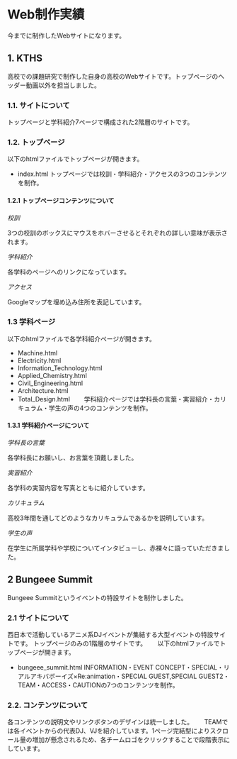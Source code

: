 Web制作実績
====
今までに制作したWebサイトになります。


## 1. KTHS
高校での課題研究で制作した自身の高校のWebサイトです。トップページのヘッダー動画以外を担当しました。　　

### 1.1. サイトについて
トップページと学科紹介7ページで構成された2階層のサイトです。
 
### 1.2. トップページ
以下のhtmlファイルでトップページが開きます。
* index.html
トップページでは校訓・学科紹介・アクセスの3つのコンテンツを制作。

#### 1.2.1 トップページコンテンツについて
*校訓*

3つの校訓のボックスにマウスをホバーさせるとそれぞれの詳しい意味が表示されます。

*学科紹介*

各学科のページへのリンクになっています。

*アクセス*

Googleマップを埋め込み住所を表記しています。

### 1.3 学科ページ
以下のhtmlファイルで各学科紹介ページが開きます。
* Machine.html
* Electricity.html
* Information_Technology.html
* Applied_Chemistry.html
* Civil_Engineering.html
* Architecture.html
* Total_Design.html　　
学科紹介ページでは学科長の言葉・実習紹介・カリキュラム・学生の声の4つのコンテンツを制作。

#### 1.3.1 学科紹介ページについて
*学科長の言葉*

各学科長にお願いし、お言葉を頂戴しました。

*実習紹介*

各学科の実習内容を写真とともに紹介しています。

*カリキュラム*

高校3年間を通してどのようなカリキュラムであるかを説明しています。

*学生の声*

在学生に所属学科や学校についてインタビューし、赤裸々に語っていただきました。

## 2 Bungeee Summit
Bungeee Summitというイベントの特設サイトを制作しました。


### 2.1 サイトについて
西日本で活動しているアニメ系DJイベントが集結する大型イベントの特設サイトです。
トップページのみの1階層のサイトです。　　
以下のhtmlファイルでトップページが開きます。
* bungeee_summit.html
INFORMATION・EVENT CONCEPT・SPECIAL・リアルアキバボーイズ×Re:animation・SPECIAL GUEST,SPECIAL GUEST2・TEAM・ACCESS・CAUTIONの7つのコンテンツを制作。

### 2.2. コンテンツについて
各コンテンツの説明文やリンクボタンのデザインは統一しました。　　
TEAMでは各イベントからの代表DJ、VJを紹介しています。1ページ完結型によりスクロール量の増加が懸念されるため、各チームロゴをクリックすることで段階表示にしています。


 
　
